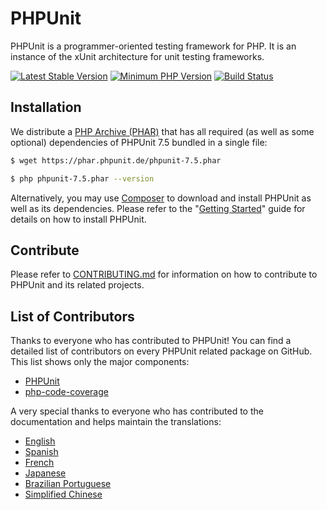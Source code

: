 # PHPUnit

PHPUnit is a programmer-oriented testing framework for PHP. It is an instance of the xUnit architecture for unit testing frameworks.

[![Latest Stable Version](https://img.shields.io/packagist/v/phpunit/phpunit.svg?style=flat-square)](https://packagist.org/packages/phpunit/phpunit)
[![Minimum PHP Version](https://img.shields.io/badge/php-%3E%3D%207.1-8892BF.svg?style=flat-square)](https://php.net/)
[![Build Status](https://img.shields.io/travis/sebastianbergmann/phpunit/7.5.svg?style=flat-square)](https://phpunit.de/build-status.html)

## Installation

We distribute a [PHP Archive (PHAR)](https://php.net/phar) that has all required (as well as some optional) dependencies of PHPUnit 7.5 bundled in a single file:

```bash
$ wget https://phar.phpunit.de/phpunit-7.5.phar

$ php phpunit-7.5.phar --version
```

Alternatively, you may use [Composer](https://getcomposer.org/) to download and install PHPUnit as well as its dependencies. Please refer to the "[Getting Started](https://phpunit.de/getting-started-with-phpunit.html)" guide for details on how to install PHPUnit.

## Contribute

Please refer to [CONTRIBUTING.md](https://github.com/sebastianbergmann/phpunit/blob/master/.github/CONTRIBUTING.md) for information on how to contribute to PHPUnit and its related projects.

## List of Contributors

Thanks to everyone who has contributed to PHPUnit! You can find a detailed list of contributors on every PHPUnit related package on GitHub. This list shows only the major components:

* [PHPUnit](https://github.com/sebastianbergmann/phpunit/graphs/contributors)
* [php-code-coverage](https://github.com/sebastianbergmann/php-code-coverage/graphs/contributors)

A very special thanks to everyone who has contributed to the documentation and helps maintain the translations:

* [English](https://github.com/sebastianbergmann/phpunit-documentation-english/graphs/contributors)
* [Spanish](https://github.com/sebastianbergmann/phpunit-documentation-spanish/graphs/contributors)
* [French](https://github.com/sebastianbergmann/phpunit-documentation-french/graphs/contributors)
* [Japanese](https://github.com/sebastianbergmann/phpunit-documentation-japanese/graphs/contributors)
* [Brazilian Portuguese](https://github.com/sebastianbergmann/phpunit-documentation-brazilian-portuguese/graphs/contributors)
* [Simplified Chinese](https://github.com/sebastianbergmann/phpunit-documentation-chinese/graphs/contributors)

